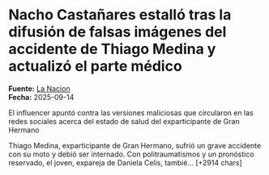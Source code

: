 # Nacho Castañares estalló tras la difusión de falsas imágenes del accidente de Thiago Medina y actualizó el parte médico

**Fuente:** [La Nacion](https://www.lanacion.com.ar/espectaculos/nacho-castanares-estallo-tras-la-difusion-de-falsas-imagenes-del-accidente-de-thiago-medina-y-nid14092025/)  
**Fecha:** 2025-09-14

El influencer apuntó contra las versiones maliciosas que circularon en las redes sociales acerca del estado de salud del exparticipante de Gran Hermano

Thiago Medina, exparticipante de Gran Hermano, sufrió un grave accidente con su moto y debió ser internado. Con politraumatismos y un pronóstico reservado, el joven, expareja de Daniela Celis, tambié… [+2914 chars]
